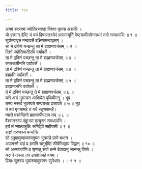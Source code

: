 ```yaml
---
title: १३२

---
```

अगमं स्वरगमं ज्योतिरभ्यष्ठां विश्वाः पृतना अरातीः ।  
यो ऽस्मान् द्वेष्टि यं वयं द्विष्मस्तस्येदं प्राणमायुर्नि वेष्टयामीदमेनमधमं तमो गमयामसि ॥ १ ॥  
सूर्यस्यावृत मन्वावर्ते दक्षिणामन्वावृतम् ।  
सा मे द्रविणं यच्छन्तु सा मे ब्राह्मणवर्चसम् ॥ २ ॥  
दिशो ज्योतिष्मतीरभि पर्यावर्ते ।  
ता मे द्रविणं यच्छन्तु ता मे ब्राह्मणवर्चसम् ॥ ३ ॥  
सप्तऋषीनभि पर्यावर्त्ते ।  
ता मे द्रविणं यच्छन्तु ता मे ब्राह्मणवर्चसम् ॥ ४ ॥  
ब्रह्माभि पर्यावर्त्ते ।  
ता मे द्रविणं यच्छन्तु ता मे ब्राह्मणवर्चसम् ॥ ५ ॥  
ब्राह्मणानभि पर्यावर्त्ते ।  
ते मे द्रविणं यच्छन्तु ते मे ब्राह्मणवर्चसम् ॥ ६ ॥  
यत्ते अन्नं भुवस्पत आक्षियेत पृथिवीमनु । भूव  
तस्य नस्त्वं भुवस्पते सम्प्रयच्छ प्रजापते ॥ ७ ॥ भूव  
यं वयं मृगयामहे तं वधै स्तृणवामहै।  
व्यात्ते परमेष्ठिनो ब्रह्मणापीपदाम तम् ॥ ८ ॥  
वैश्वानरस्य दंष्ट्राभ्यां मृत्युस्तं समधादभि ।  
इयं तं प्सात्वाहुतिः समिद्देवी सहीयसी ॥ ९ ॥  
राज्ञो वरुणस्य बन्धोसि  
सो ऽमुमामुष्यायणममुष्याः पुत्रमन्ने प्राणे बधान ।  
अपामस्मै वज्रं प्र हरामि चतुर्भृष्टिं शीर्षभिद्याय विद्वान् ॥ १० ॥  
सो अस्यपर्वाणि प्र शृणातु सर्वा तन्मे देवाह्यनु जानन्तु विश्वे ।  
यदग्ने तपसा तप उपप्रेक्षामहे वयम् ।  
प्रियाः श्रुतस्य भूयाश्चायुष्मन्तः सुमेधसः । । १ १ ॥  